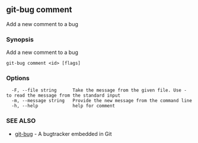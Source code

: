 ## git-bug comment

Add a new comment to a bug

### Synopsis

Add a new comment to a bug

```
git-bug comment <id> [flags]
```

### Options

```
  -F, --file string      Take the message from the given file. Use - to read the message from the standard input
  -m, --message string   Provide the new message from the command line
  -h, --help             help for comment
```

### SEE ALSO

* [git-bug](git-bug.md)	 - A bugtracker embedded in Git

